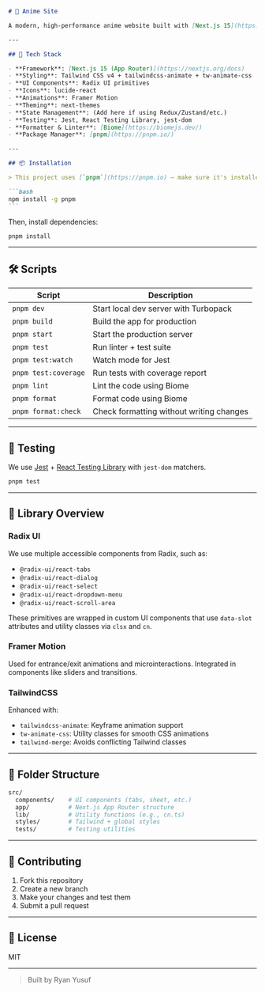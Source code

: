 ````md
# 🧬 Anime Site

A modern, high-performance anime website built with [Next.js 15](https://nextjs.org/), [Tailwind CSS](https://tailwindcss.com/), [Radix UI](https://www.radix-ui.com/), and [Framer Motion](https://www.framer.com/motion/). Includes a sleek component system, animated UI, and comprehensive testing setup.

---

## 🚀 Tech Stack

- **Framework**: [Next.js 15 (App Router)](https://nextjs.org/docs)
- **Styling**: Tailwind CSS v4 + tailwindcss-animate + tw-animate-css
- **UI Components**: Radix UI primitives
- **Icons**: lucide-react
- **Animations**: Framer Motion
- **Theming**: next-themes
- **State Management**: (Add here if using Redux/Zustand/etc.)
- **Testing**: Jest, React Testing Library, jest-dom
- **Formatter & Linter**: [Biome](https://biomejs.dev/)
- **Package Manager**: [pnpm](https://pnpm.io/)

---

## 📦 Installation

> This project uses [`pnpm`](https://pnpm.io) — make sure it's installed globally:

```bash
npm install -g pnpm
```
````

Then, install dependencies:

```bash
pnpm install
```

---

## 🛠️ Scripts

| Script               | Description                              |
| -------------------- | ---------------------------------------- |
| `pnpm dev`           | Start local dev server with Turbopack    |
| `pnpm build`         | Build the app for production             |
| `pnpm start`         | Start the production server              |
| `pnpm test`          | Run linter + test suite                  |
| `pnpm test:watch`    | Watch mode for Jest                      |
| `pnpm test:coverage` | Run tests with coverage report           |
| `pnpm lint`          | Lint the code using Biome                |
| `pnpm format`        | Format code using Biome                  |
| `pnpm format:check`  | Check formatting without writing changes |

---

## 🧪 Testing

We use [Jest](https://jestjs.io/) + [React Testing Library](https://testing-library.com/docs/react-testing-library/intro/) with `jest-dom` matchers.

```bash
pnpm test
```

---

## 🧩 Library Overview

### Radix UI

We use multiple accessible components from Radix, such as:

- `@radix-ui/react-tabs`
- `@radix-ui/react-dialog`
- `@radix-ui/react-select`
- `@radix-ui/react-dropdown-menu`
- `@radix-ui/react-scroll-area`

These primitives are wrapped in custom UI components that use `data-slot` attributes and utility classes via `clsx` and `cn`.

### Framer Motion

Used for entrance/exit animations and microinteractions. Integrated in components like sliders and transitions.

### TailwindCSS

Enhanced with:

- `tailwindcss-animate`: Keyframe animation support
- `tw-animate-css`: Utility classes for smooth CSS animations
- `tailwind-merge`: Avoids conflicting Tailwind classes

---

## 📁 Folder Structure

```bash
src/
  components/    # UI components (tabs, sheet, etc.)
  app/           # Next.js App Router structure
  lib/           # Utility functions (e.g., cn.ts)
  styles/        # Tailwind + global styles
  tests/         # Testing utilities
```

---

## 🤝 Contributing

1. Fork this repository
2. Create a new branch
3. Make your changes and test them
4. Submit a pull request

---

## 📝 License

MIT

---

> Built by Ryan Yusuf

```

```
